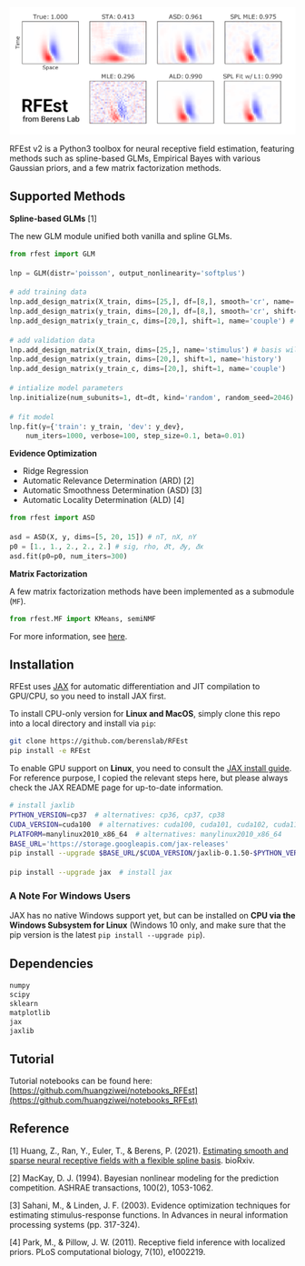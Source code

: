![showcase](./misc/showcase.png)

RFEst v2 is a Python3 toolbox for neural receptive field estimation, featuring methods such as spline-based GLMs, Empirical Bayes with various Gaussian priors, and a few matrix factorization methods. 

## Supported Methods

**Spline-based GLMs** [1]

The new GLM module unified both vanilla and spline GLMs.

```python
from rfest import GLM

lnp = GLM(distr='poisson', output_nonlinearity='softplus')

# add training data
lnp.add_design_matrix(X_train, dims=[25,], df=[8,], smooth='cr', name='stimulus') # use spline for stimulus filter
lnp.add_design_matrix(y_train, dims=[20,], df=[8,], smooth='cr', shift=1, name='history') # use spline for history filter
lnp.add_design_matrix(y_train_c, dims=[20,], shift=1, name='couple') # fit coupling filters without spline

# add validation data
lnp.add_design_matrix(X_train, dims=[25,], name='stimulus') # basis will automatically apply to dev set
lnp.add_design_matrix(y_train, dims=[20,], shift=1, name='history') 
lnp.add_design_matrix(y_train_c, dims=[20,], shift=1, name='couple')

# intialize model parameters
lnp.initialize(num_subunits=1, dt=dt, kind='random', random_seed=2046)

# fit model
lnp.fit(y={'train': y_train, 'dev': y_dev},
    num_iters=1000, verbose=100, step_size=0.1, beta=0.01)
```

**Evidence Optimization**

* Ridge Regression 
* Automatic Relevance Determination (ARD) [2]
* Automatic Smoothness Determination (ASD) [3]
* Automatic Locality Determination (ALD) [4]

```python
from rfest import ASD

asd = ASD(X, y, dims=[5, 20, 15]) # nT, nX, nY
p0 = [1., 1., 2., 2., 2.] # sig, rho, 𝛿t, 𝛿y, 𝛿x
asd.fit(p0=p0, num_iters=300)
```

**Matrix Factorization**

A few matrix factorization methods have been implemented as a submodule (`MF`). 

```python
from rfest.MF import KMeans, semiNMF
```

For more information, see [here](https://github.com/berenslab/RFEst/blob/master/rfest/MF/README.md). 

## Installation

RFEst uses [JAX](https://github.com/google/jax) for automatic differentiation and JIT compilation to GPU/CPU, so you need to install JAX first. 

To install CPU-only version for **Linux and MacOS**, simply clone this repo into a local directory and install via `pip`:

```bash
git clone https://github.com/berenslab/RFEst
pip install -e RFEst
```

To enable GPU support on **Linux**, you need to consult the [JAX install guide](https://github.com/google/jax#pip-installation). For reference purpose, I copied the relevant steps here, but please always check the JAX README page for up-to-date information.

```bash
# install jaxlib
PYTHON_VERSION=cp37  # alternatives: cp36, cp37, cp38
CUDA_VERSION=cuda100  # alternatives: cuda100, cuda101, cuda102, cuda110
PLATFORM=manylinux2010_x86_64  # alternatives: manylinux2010_x86_64
BASE_URL='https://storage.googleapis.com/jax-releases'
pip install --upgrade $BASE_URL/$CUDA_VERSION/jaxlib-0.1.50-$PYTHON_VERSION-none-$PLATFORM.whl

pip install --upgrade jax  # install jax
```

### A Note For Windows Users

JAX has no native Windows support yet, but can be installed on **CPU via the Windows Subsystem for Linux** (Windows 10 only, and make sure that the pip version is the latest `pip install --upgrade pip`). 

## Dependencies

    numpy
    scipy
    sklearn
    matplotlib
    jax
    jaxlib

## Tutorial

Tutorial notebooks can be found here: [https://github.com/huangziwei/notebooks_RFEst](https://github.com/huangziwei/notebooks_RFEst)

## Reference

[1] Huang, Z., Ran, Y., Euler, T., & Berens, P. (2021). [Estimating smooth and sparse neural receptive fields with a flexible spline basis](https://www.biorxiv.org/content/10.1101/2021.03.31.437831v1). bioRxiv.

[2] MacKay, D. J. (1994). Bayesian nonlinear modeling for the prediction competition. ASHRAE transactions, 100(2), 1053-1062.

[3] Sahani, M., & Linden, J. F. (2003). Evidence optimization techniques for estimating stimulus-response functions. In Advances in neural information processing systems (pp. 317-324).

[4] Park, M., & Pillow, J. W. (2011). Receptive field inference with localized priors. PLoS computational biology, 7(10), e1002219.
